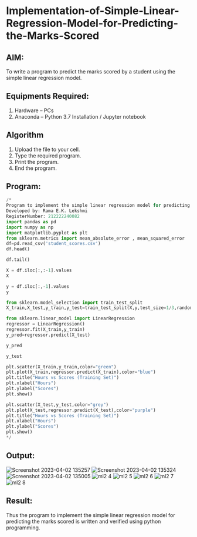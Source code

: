 # Implementation-of-Simple-Linear-Regression-Model-for-Predicting-the-Marks-Scored

## AIM:
To write a program to predict the marks scored by a student using the simple linear regression model.

## Equipments Required:
1. Hardware – PCs
2. Anaconda – Python 3.7 Installation / Jupyter notebook

## Algorithm
1. Upload the file to your cell.
2. Type the required program.
3. Print the program. 
4. End the program.

## Program:
```python
/*
Program to implement the simple linear regression model for predicting the marks scored.
Developed by: Rama E.K. Lekshmi
RegisterNumber: 212222240082
import pandas as pd
import numpy as np
import matplotlib.pyplot as plt
from sklearn.metrics import mean_absolute_error , mean_squared_error
df=pd.read_csv('student_scores.csv')
df.head()

df.tail()

X = df.iloc[:,:-1].values
X

y = df.iloc[:,-1].values
y

from sklearn.model_selection import train_test_split
X_train,X_test,y_train,y_test=train_test_split(X,y,test_size=1/3,random_state=0)

from sklearn.linear_model import LinearRegression
regressor = LinearRegression()
regressor.fit(X_train,y_train)
y_pred=regressor.predict(X_test)

y_pred

y_test

plt.scatter(X_train,y_train,color="green")
plt.plot(X_train,regressor.predict(X_train),color="blue")
plt.title("Hours vs Scores (Training Set)")
plt.xlabel("Hours")
plt.ylabel("Scores")
plt.show()

plt.scatter(X_test,y_test,color="grey")
plt.plot(X_test,regressor.predict(X_test),color="purple")
plt.title("Hours vs Scores (Training Set)")
plt.xlabel("Hours")
plt.ylabel("Scores")
plt.show()
*/
```

## Output:
![Screenshot 2023-04-02 135257](https://user-images.githubusercontent.com/118541549/229341282-3246344d-9aa2-4ac9-aa8c-8c7c5e0624ac.png)
![Screenshot 2023-04-02 135324](https://user-images.githubusercontent.com/118541549/229341261-7f9066e2-464c-4379-80b1-63d0229eca57.png)
![Screenshot 2023-04-02 135005](https://user-images.githubusercontent.com/118541549/229341137-bc6a2858-e5d8-49ed-85eb-8520dd7767dd.png)
![ml2 4](https://user-images.githubusercontent.com/118541549/229340951-cf9e78cd-8b9c-47c0-ace7-076da23dd078.png)
![ml2 5](https://user-images.githubusercontent.com/118541549/229340953-26bf19f8-8d5c-4fe0-9b4f-71a64704fe2e.png)
![ml2 6](https://user-images.githubusercontent.com/118541549/229340985-d230d8f8-2d2a-4b17-a9ff-3c01d6d159b6.png)
![ml2 7](https://user-images.githubusercontent.com/118541549/229340990-c3a9efc8-f1a6-4f0f-86f9-0abb47663efd.png)
![ml2 8](https://user-images.githubusercontent.com/118541549/229340995-caefa0bd-c622-439a-a9ae-e588092fb398.png)



## Result:
Thus the program to implement the simple linear regression model for predicting the marks scored is written and verified using python programming.

